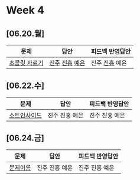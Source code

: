 # Week 4
## [06.20.월]

| 문제                                              | 답안                                          | 피드백 반영답안                       |
| ------------------------------------------------- | --------------------------------------------- | -------------------------------------- |
| [초콜릿 자르기](https://www.acmicpc.net/problem/2163) | [진주](0620_kjj_2163.py) [진홍](0620_kjh_2163.java) [예은](0620_lye_2163.py) | 진주 [진홍](0620_kjh_2163_fb.java) 예은 |

## [06.22.수]

| 문제                                              | 답안                                          | 피드백 반영답안                       |
| ------------------------------------------------- | --------------------------------------------- | -------------------------------------- |
| [소트인사이드](https://www.acmicpc.net/problem/1427) | 진주 진홍 예은 | 진주 진홍 예은 |

## [06.24.금]

| 문제                                              | 답안                                          | 피드백 반영답안                       |
| ------------------------------------------------- | --------------------------------------------- | -------------------------------------- |
| [문제이름](문제링크) | 진주 진홍 예은 | 진주 진홍 예은 |

